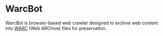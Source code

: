 WarcBot
=======

WarcBot is browser-based web crawler designed to archive web content into 
[WARC](https://en.wikipedia.org/wiki/WARC_(file_format)) (Web ARChive) files for preservation.